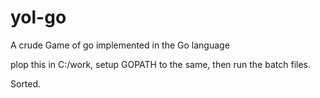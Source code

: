 # yol-go
A crude Game of go implemented in the Go language

plop this in C:/work, setup GOPATH to the same, then run the batch files.

Sorted.